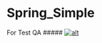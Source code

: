 Spring_Simple
=============
For Test QA #####
[![alt](http://nightly.codenvy-stg.com/factory/resources/factory-white.png)](http://nightly.codenvy-stg.com/ide-resources/share/project/ashmaraiev/SPRING)

